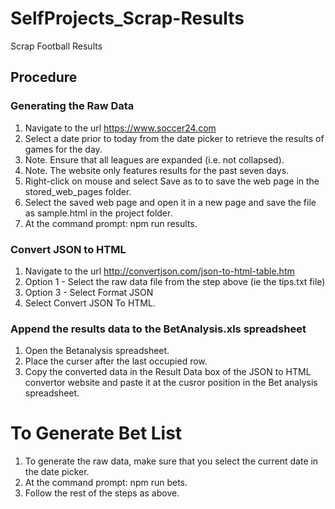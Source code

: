 # SelfProjects_Scrap-Results
Scrap Football Results 

## Procedure

### Generating the Raw Data
1. Navigate to the url https://www.soccer24.com
2. Select a date prior to today from the date picker to retrieve the results of games for the day.
3. Note. Ensure that all leagues are expanded (i.e. not collapsed).
4. Note. The website only features results for the past seven days.
5. Right-click on mouse and select Save as to to save the web page in the stored_web_pages folder.
6. Select the saved web page and open it in a new page and save the file as sample.html in the project folder.
7. At the command prompt: npm run results.

### Convert JSON to HTML
1. Navigate to the url http://convertjson.com/json-to-html-table.htm
2. Option 1 - Select the raw data file from the step above (ie the tips.txt file)
3. Option 3 - Select Format JSON
4. Select Convert JSON To HTML.


### Append the results data to the BetAnalysis.xls spreadsheet
1. Open the Betanalysis spreadsheet.
2. Place the curser after the last occupied row.
3. Copy the converted data in the Result Data box of the JSON to HTML convertor website and paste it at the cusror position in the Bet analysis spreadsheet.

# To Generate Bet List
1. To generate the raw data, make sure that you select the current date in the date picker.
2. At the command prompt: npm run bets.
3. Follow the rest of the steps as above.